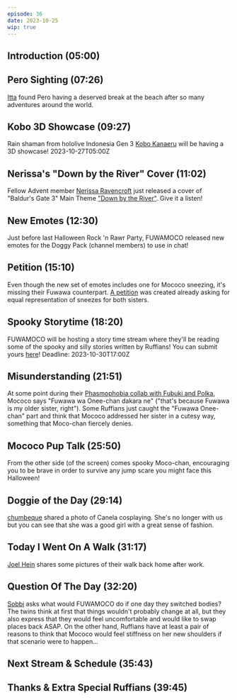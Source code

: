 ```yaml
---
episode: 36
date: 2023-10-25
wip: true
---
```


## Introduction (05:00)

## Pero Sighting (07:26)

[Itta](https://twitter.com/Itta12065/status/1702728531233611885) found Pero having a deserved break at the beach after so many adventures around the world.

## Kobo 3D Showcase (09:27)

Rain shaman from hololive Indonesia Gen 3 [Kobo Kanaeru](https://www.youtube.com/@KoboKanaeru) will be having a 3D showcase! 2023-10-27T05:00Z

## Nerissa's "Down by the River" Cover (11:02)

Fellow Advent member [Nerissa Ravencroft](https://www.youtube.com/@NerissaRavencroft) just released a cover of "Baldur's Gate 3" Main Theme ["Down by the River"](https://youtu.be/8j3wK1DXhrs). Give it a listen!

## New Emotes (12:30)

Just before last Halloween Rock 'n Rawr Party, FUWAMOCO released new emotes for the Doggy Pack (channel members) to use in chat!

## Petition (15:10)

Even though the new set of emotes includes one for Mococo sneezing, it's missing their Fuwawa counterpart. [A petition](https://chng.it/nfHHJLxdvT) was created already asking for equal representation of sneezes for both sisters.

## Spooky Storytime (18:20)

FUWAMOCO will be hosting a story time stream where they'll be reading some of the spooky and silly stories written by Ruffians! You can submit yours [here](https://docs.google.com/forms/d/e/1FAIpQLSeNJFVNgkNxwKGcYppQx05s53oPWd8dP-BnIad3kcL37fS9hA/viewform)! Deadline: 2023-10-30T17:00Z

## Misunderstanding (21:51)

At some point during their [Phasmophobia collab with Fubuki and Polka](https://youtu.be/q6z1In_WUqI), Mococo says "Fuwawa wa Onee-chan dakara ne" ("that's because Fuwawa is my older sister, right"). Some Ruffians just caught the "Fuwawa Onee-chan" part and think that Mococo addressed her sister in a cutesy way, something that Moco-chan fiercely denies.

## Mococo Pup Talk (25:50)

From the other side (of the screen) comes spooky Moco-chan, encouraging you to be brave in order to survive any jump scare you might face this Halloween!

## Doggie of the Day (29:14)

[chumbeque](https://twitter.com/chumbeque_3/status/1716538766574190864) shared a photo of Canela cosplaying. She's no longer with us but you can see that she was a good girl with a great sense of fashion.

## Today I Went On A Walk (31:17)

[Joel Hein](https://twitter.com/OtakuJoe1/status/1702083880625557583) shares some pictures of their walk back home after work.

## Question Of The Day (32:20)

[Sobbi](https://twitter.com/Sobbi11/status/1706205209586790554) asks what would FUWAMOCO do if one day they switched bodies? The twins think at first that things wouldn't probably change at all, but they also express that they would feel uncomfortable and would like to swap places back ASAP. On the other hand, Ruffians have at least a pair of reasons to think that Mococo would feel stiffness on her new shoulders if that scenario were to happen...

## Next Stream & Schedule (35:43)

## Thanks & Extra Special Ruffians (39:45)
